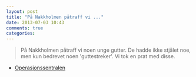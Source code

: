 ```yaml
---
layout: post
title: "På Nakkholmen påtraff vi ..."
date: 2013-07-03 10:43
comments: true
categories: 
---
```


> På Nakkholmen påtraff vi noen unge gutter. De hadde ikke stjålet noe, men kun bedrevet noen 'guttestreker'. Vi tok en prat med disse.
- [Operasjonssentralen](https://twitter.com/oslopolitiops/status/352482816782635008)
